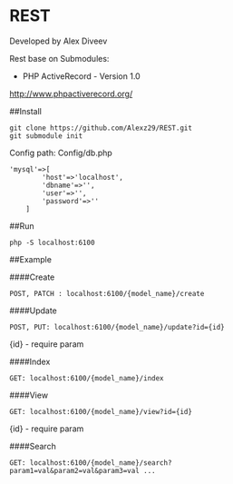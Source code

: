 # REST
Developed by Alex Diveev

Rest base on Submodules:

- PHP ActiveRecord - Version 1.0

http://www.phpactiverecord.org/





##Install
```
git clone https://github.com/Alexz29/REST.git
git submodule init
```

Config path: Config/db.php

```$xslt
'mysql'=>[
        'host'=>'localhost',
        'dbname'=>'',
        'user'=>'',
        'password'=>''
    ]
```

##Run
```$xslt
php -S localhost:6100
```




##Example

####Create
```
POST, PATCH : localhost:6100/{model_name}/create
```

####Update
```
POST, PUT: localhost:6100/{model_name}/update?id={id}  
``` 
{id} - require param

####Index
```
GET: localhost:6100/{model_name}/index
```

####View
```
GET: localhost:6100/{model_name}/view?id={id}
```
{id} - require param

####Search
```
GET: localhost:6100/{model_name}/search?param1=val&param2=val&param3=val ...
```
